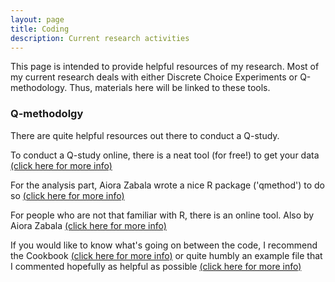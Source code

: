 ```yaml
---
layout: page
title: Coding
description: Current research activities
---
```


This page is intended to provide helpful resources of my research. Most of my current research deals with either Discrete Choice Experiments or Q-methodology. Thus, materials here will be linked to these tools.

### Q-methodolgy

There are quite helpful resources out there to conduct a Q-study. 

To conduct a Q-study online, there is a neat tool (for free!) to get your data  <a href="https://github.com/aproxima/htmlq">(click here for more info)</a>

For the analysis part, Aiora Zabala wrote a nice R package ('qmethod') to do so <a href="https://github.com/aiorazabala/qmethod">(click here for more info)</a>

For people who are not that familiar with R, there is an online tool. Also by Aiora Zabala <a href="https://azabala.shinyapps.io/qmethod-gui/">(click here for more info)</a>

If you would like to know what's going on between the code, I recommend the Cookbook <a href="https://github.com/aiorazabala/qmethod/wiki/Cookbook">(click here for more info)</a> or quite humbly an example file that I commented hopefully as helpful as possible <a href="https://raw.githack.com/crokology/QforR/master/Instructions.html">(click here for more info)</a> 

